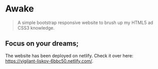 # Awake

> A simple bootstrap responsive website to brush up my HTML5 ad CSS3 knowledge. 

## Focus on your dreams;

The website has been deployed on netlify.
Check it over here: https://vigilant-liskov-6bbc50.netlify.com/.
